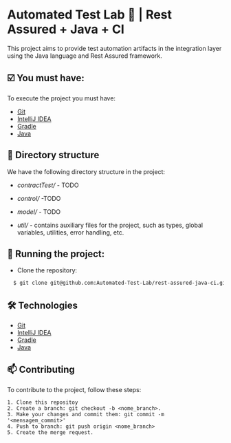 
# Automated Test Lab 🧪 | Rest Assured + Java + CI

This project aims to provide test automation artifacts in the integration layer using the Java language and Rest Assured framework.

## ☑️ You must have:

To execute the project you must have:

- [Git](https://git-scm.com/)
- [IntelliJ IDEA](https://www.jetbrains.com/idea/)
- [Gradle](https://gradle.org/install/)
- [Java](https://www.oracle.com/br/java/technologies/downloads/)


## 📁 Directory structure

We have the following directory structure in the project:

- *contractTest/* - TODO

- *control/* -TODO

- *model/* - TODO

- *util/* - contains auxiliary files for the project, such as types, global variables, utilities, error handling, etc.

## 🚀 Running the project:

- Clone the repository:

```bash
  $ git clone git@github.com:Automated-Test-Lab/rest-assured-java-ci.git
```

## 🛠️  Technologies

- [Git](https://git-scm.com/)
- [IntelliJ IDEA](https://www.jetbrains.com/idea/)
- [Gradle](https://gradle.org/install/)
- [Java](https://www.oracle.com/br/java/technologies/downloads/)

## 📫 Contributing

To contribute to the project, follow these steps:

    1. Clone this repositoy
    2. Create a branch: git checkout -b <nome_branch>.
    3. Make your changes and commit them: git commit -m '<mensagem_commit>'
    4. Push to branch: git push origin <nome_branch>
    5. Create the merge request.
